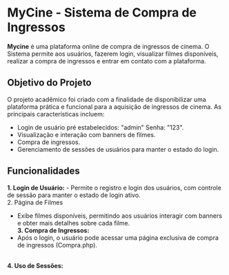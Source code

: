 # MyCine - Sistema de Compra de Ingressos
**Mycine** é uma plataforma online de compra de ingressos de cinema. O Sistema permite aos usuários, fazerem login, visualizar filmes disponíveis, realizar a compra de ingressos e entrar em contato com a plataforma.

## Objetivo do Projeto

O projeto acadêmico foi criado com a finalidade de disponibilizar uma plataforma prática e funcional para a aquisição de ingressos de cinema. As principais características incluem:
* Login de usuário pré estabelecidos: "admin" Senha: "123".
* Visualização e interação com banners de filmes.
* Compra de ingressos.
* Gerenciamento de sessões de usuários para manter o estado do login.

## Funcionalidades  
**1. Login de Usuário:**
    -  Permite o registro e login dos usuários, com controle de sessão para manter o estado de login ativo.     
2. Página de Filmes
  - Exibe filmes disponíveis, permitindo aos usuários interagir com banners e obter mais detalhes sobre cada filme.     
**3. Compra de Ingressos:**  
 -  Após o login, o usuário pode acessar uma página exclusiva de compra de ingressos (Compra.php).</ul>    
**4. Uso de Sessões:**  



